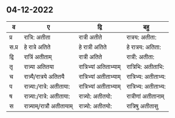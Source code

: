 ## 04-12-2022
व|ए|द्वि|बहु
---|---|---|---
प्र|रात्रि: अतीता|रात्री अतीते|रात्रय: अतीता:
स.प्र|हे रात्रे अतिते|हे रात्री अतिते|हे रात्रय: अतिता:
द्वि|रात्रिं अतीताम्|रात्री अतिते|रात्री: अतीता:
तृ|रात्र्या अतितया|रात्रिभ्यां अतिताभ्याम्|रात्रिभि: अतीताभि:
च|रात्र्यै/रात्रये अतितयै|रात्रिभ्यां अतीताभ्याम्|रात्रिभ्य: अतीताभ्य:
प|रात्र्या:/रात्रे: अतीताया:|रात्रिभ्यां अतीताभ्याम्| रात्रिभ्य: अतीताभ्य:
ष|रात्र्या:/रात्रे: अतीताया:|रात्र्यो: अतीतयो:|रात्रीणां अतीतानाम्
स|रात्र्याम्/रात्रौ अतीतायाम्|रात्र्यो: अतीतयो:|रात्रिषु अतीतासु